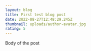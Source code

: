 ```yaml
---
layout: blog
title: First test blog post
date: 2022-08-27T12:48:29.245Z
thumbnail: uploads/author-avatar.jpg
rating: 5
---
```

Body of the post